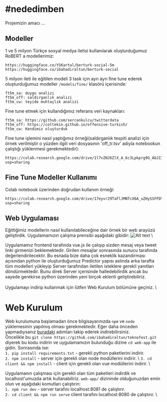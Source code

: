 # #nededimben
Projemizin amacı ...

## Modeller
1 ve 5 milyon Türkçe sosyal medya iletisi kullanılarak oluşturduğumuz RoBERT a modellerimiz:
```
https://huggingface.co/YSKartal/berturk-social-5m
https://huggingface.co/ibahadiraltun/berturk-social
```

5 milyon ileti ile eğitilen modeli 3 task için ayrı ayrı fine tune ederek oluşturduğumuz modeller `/models/fine/` klasörü içerisinde:
```
ft5m_sa: duygu analizi
ft5m_off: saldırganlık analizi
ft5m_cw: teyide muhtaçlık analizi
```

Fine tune etmek için kullandığımız referans veri kaynakları:
```
ft5m_sa: https://github.com/sercankulcu/twitterdata
ft5m_off: https://coltekin.github.io/offensive-turkish/
ft5m_cw: Kendimiz oluşturduk
```

Fine tune işlemini nasıl yaptığımız örneği(saldırganlık tespiti analizi için örnek verilmiştir o yüzden ilgili veri dosyasının 'off_tr.tsv' adıyla notebookun çalıştığı yüklenmesi gerekmektedir):
```
https://colab.research.google.com/drive/1l7vZNJ6ZlX_A_6c3Lpkprg9G_AbJIIAI?usp=sharing
```

## Fine Tune Modeller Kullanımı

Colab notebook üzerinden doğrudan kullanım örneği:
```
https://colab.research.google.com/drive/17eyvr29TaFlJMNTcX6A_uZHySSFFDY1y?usp=sharing
```

## Web Uygulaması
Eğittiğimiz modellerin nasıl kullanılabileceğine dair örnek bir web arayüzü geliştirdik. Uygulamamızın çalışma prensibi aşağıdaki gibidir:
![Alt text](https://i.ibb.co/BZKqyxx/app-structure.png) \

Uygulamamız frontend tarafında vue.js ile çalışıp sizden mesaj veya tweet linki girmenizi beklemektedir. Girilen mesajlar sonrasında sunucu tarafında değerlendirilecektir. Bu esnada bize daha çok esneklik kazandırması açısından python ile oluşturduğumuz Predictor yapısı aslında arka tarafta tüm modelleri yükleyip Server tarafından iletilen isteklere gerekli yanıtları döndürmektedir. Bunu direk Server içerisinde halledebilirdik ancak bu sayede gerekirse python üzerinden yeni birçok eklenti geliştirebiliriz. \
\
Uygulamayı indirip kullanmak için lütfen Web Kurulum bölümüne geçiniz. \

# Web Kurulum
Web kurulumuna başlamadan önce bilgisayarınızda `npm` ve `node` yüklemesinin yapılmış olması gerekmektedir. Eğer daha önceden yapmadıysanız [buradaki](https://www.npmjs.com/get-npm) adımları takip ederek indirebilirsiniz. \
Öncelikle bu `git clone https://github.com/ibahadiraltun/teknofest.git` diyerek bu kodu indirin ve uygulamamızın bulunduğu dizine `cd web-app` ile gidin.
Sonrasında ise: \
`1. pip install requirements.txt` - gerekli python paketlerini indirir. \
`2. npm install` - server için gerekli olan node modüllerini indirir. \ 
`3. cd client && npm install` - client için gerekli olan vue modüllerini indirir. \

Uygulamanın çalışması için gerekli olan tüm paketleri indirdik ve localhost'umuzda artık kullanabiliriz. `web-app/` dizininde olduğunuzdan emin olun ve aşağıdaki komutları çalıştırın: \
`1. npm run dev` - server tarafını localhost:8081 de çalıştırır. \
`2. cd client && npm run serve` client tarafını localhost:8080 de çalıştırır. \


